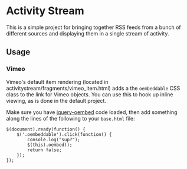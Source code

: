 Activity Stream
===============
This is a simple project for bringing together RSS feeds from a bunch
of different sources and displaying them in a single stream of activity.


Usage
-----

### Vimeo
Vimeo's default item rendering (located in
activitystream/fragments/vimeo_item.html) adds a the `oembeddable` CSS class to
the link for Vimeo objects.  You can use this to hook up inline viewing, as is
done in the default project.

Make sure you have [jquery-oembed][jquery-oembed] code loaded, then add
something along the lines of the following to your `base.html` file:

    $(document).ready(function() {
        $('.oembeddable').click(function() {
            console.log("sup?");
            $(this).oembed();
            return false;
        });
    });


[jquery-oembed]: http://code.google.com/p/jquery-oembed/
